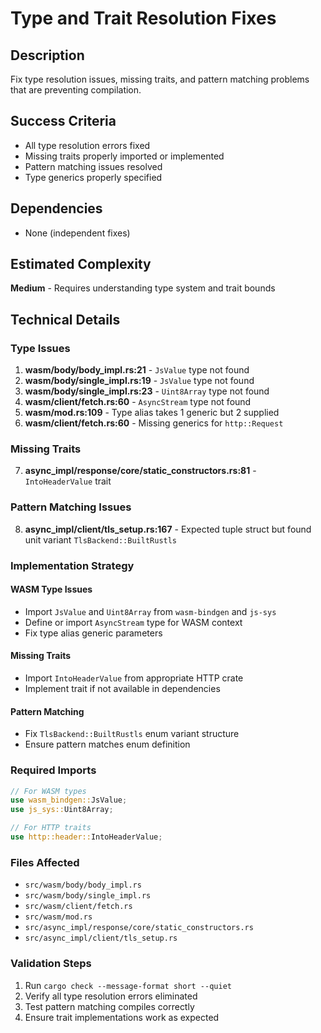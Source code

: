 # Type and Trait Resolution Fixes

## Description
Fix type resolution issues, missing traits, and pattern matching problems that are preventing compilation.

## Success Criteria
- All type resolution errors fixed
- Missing traits properly imported or implemented
- Pattern matching issues resolved
- Type generics properly specified

## Dependencies
- None (independent fixes)

## Estimated Complexity
**Medium** - Requires understanding type system and trait bounds

## Technical Details

### Type Issues
1. **wasm/body/body_impl.rs:21** - `JsValue` type not found
2. **wasm/body/single_impl.rs:19** - `JsValue` type not found  
3. **wasm/body/single_impl.rs:23** - `Uint8Array` type not found
4. **wasm/client/fetch.rs:60** - `AsyncStream` type not found
5. **wasm/mod.rs:109** - Type alias takes 1 generic but 2 supplied
6. **wasm/client/fetch.rs:60** - Missing generics for `http::Request`

### Missing Traits
7. **async_impl/response/core/static_constructors.rs:81** - `IntoHeaderValue` trait

### Pattern Matching Issues
8. **async_impl/client/tls_setup.rs:167** - Expected tuple struct but found unit variant `TlsBackend::BuiltRustls`

### Implementation Strategy

#### WASM Type Issues
- Import `JsValue` and `Uint8Array` from `wasm-bindgen` and `js-sys`
- Define or import `AsyncStream` type for WASM context
- Fix type alias generic parameters

#### Missing Traits
- Import `IntoHeaderValue` from appropriate HTTP crate
- Implement trait if not available in dependencies

#### Pattern Matching
- Fix `TlsBackend::BuiltRustls` enum variant structure
- Ensure pattern matches enum definition

### Required Imports
```rust
// For WASM types
use wasm_bindgen::JsValue;
use js_sys::Uint8Array;

// For HTTP traits  
use http::header::IntoHeaderValue;
```

### Files Affected
- `src/wasm/body/body_impl.rs`
- `src/wasm/body/single_impl.rs`
- `src/wasm/client/fetch.rs`
- `src/wasm/mod.rs`
- `src/async_impl/response/core/static_constructors.rs`
- `src/async_impl/client/tls_setup.rs`

### Validation Steps
1. Run `cargo check --message-format short --quiet`
2. Verify all type resolution errors eliminated
3. Test pattern matching compiles correctly
4. Ensure trait implementations work as expected